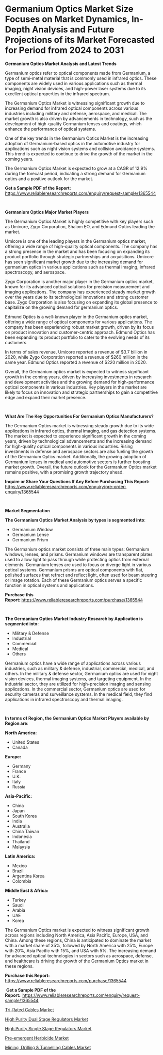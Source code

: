 <p><h1>Germanium Optics Market Size Focuses on Market Dynamics, In-Depth Analysis and Future Projections of its Market Forecasted for Period from 2024 to 2031</h1></p><p><strong>Germanium Optics Market Analysis and Latest Trends</strong></p>
<p><p>Germanium optics refer to optical components made from Germanium, a type of semi-metal material that is commonly used in infrared optics. These components are widely used in various applications such as thermal imaging, night vision devices, and high-power laser systems due to its excellent optical properties in the infrared spectrum.</p><p>The Germanium Optics Market is witnessing significant growth due to increasing demand for infrared optical components across various industries including military and defense, aerospace, and medical. The market growth is also driven by advancements in technology, such as the development of high-quality Germanium lenses and coatings, which enhance the performance of optical systems.</p><p>One of the key trends in the Germanium Optics Market is the increasing adoption of Germanium-based optics in the automotive industry for applications such as night vision systems and collision avoidance systems. This trend is expected to continue to drive the growth of the market in the coming years.</p><p>The Germanium Optics Market is expected to grow at a CAGR of 12.9% during the forecast period, indicating a strong demand for Germanium optics and a positive outlook for the market.</p></p>
<p><strong>Get a Sample PDF of the Report:&nbsp;</strong> <a href="https://www.reliableresearchreports.com/enquiry/request-sample/1365544">https://www.reliableresearchreports.com/enquiry/request-sample/1365544</a></p>
<p>&nbsp;</p>
<p><strong>Germanium Optics Major Market Players</strong></p>
<p><p>The Germanium Optics Market is highly competitive with key players such as Umicore, Zygo Corporation, Shalom EO, and Edmund Optics leading the market. </p><p>Umicore is one of the leading players in the Germanium optics market, offering a wide range of high-quality optical components. The company has a strong presence in the market and has been focusing on expanding its product portfolio through strategic partnerships and acquisitions. Umicore has seen significant market growth due to the increasing demand for germanium optics in various applications such as thermal imaging, infrared spectroscopy, and aerospace.</p><p>Zygo Corporation is another major player in the Germanium optics market, known for its advanced optical solutions for precision measurement and imaging applications. The company has experienced steady market growth over the years due to its technological innovations and strong customer base. Zygo Corporation is also focusing on expanding its global presence to capitalize on the growing demand for germanium optics.</p><p>Edmund Optics is a well-known player in the Germanium optics market, offering a wide range of optical components for various applications. The company has been experiencing robust market growth, driven by its focus on product innovation and customer-centric approach. Edmund Optics has been expanding its product portfolio to cater to the evolving needs of its customers.</p><p>In terms of sales revenue, Umicore reported a revenue of $3.7 billion in 2020, while Zygo Corporation reported a revenue of $260 million in the same year. Edmund Optics reported a revenue of $220 million in 2020.</p><p>Overall, the Germanium optics market is expected to witness significant growth in the coming years, driven by increasing investments in research and development activities and the growing demand for high-performance optical components in various industries. Key players in the market are likely to focus on innovation and strategic partnerships to gain a competitive edge and expand their market presence.</p></p>
<p>&nbsp;</p>
<p><strong>What Are The Key Opportunities For Germanium Optics Manufacturers?</strong></p>
<p><p>The Germanium Optics market is witnessing steady growth due to its wide applications in infrared optics, thermal imaging, and gas detection systems. The market is expected to experience significant growth in the coming years, driven by technological advancements and the increasing demand for high-quality optical components in various industries. Rising investments in defense and aerospace sectors are also fueling the growth of the Germanium Optics market. Additionally, the growing adoption of Germanium lenses in medical and automotive sectors is further boosting market growth. Overall, the future outlook for the Germanium Optics market remains positive, with a promising growth trajectory ahead.</p></p>
<p><strong>Inquire or Share Your Questions If Any Before Purchasing This Report:</strong> <a href="https://www.reliableresearchreports.com/enquiry/pre-order-enquiry/1365544">https://www.reliableresearchreports.com/enquiry/pre-order-enquiry/1365544</a></p>
<p>&nbsp;</p>
<p><strong>Market Segmentation</strong></p>
<p><strong>The Germanium Optics Market Analysis by types is segmented into:</strong></p>
<p><ul><li>Germanium Window</li><li>Germanium Lense</li><li>Germanium Prism</li></ul></p>
<p><p>The Germanium optics market consists of three main types: Germanium windows, lenses, and prisms. Germanium windows are transparent plates used to allow light to pass through while protecting optics from external elements. Germanium lenses are used to focus or diverge light in various optical systems. Germanium prisms are optical components with flat, polished surfaces that refract and reflect light, often used for beam steering or image rotation. Each of these Germanium optics serves a specific function in optical systems and applications.</p></p>
<p><strong>Purchase this Report:&nbsp;</strong><a href="https://www.reliableresearchreports.com/purchase/1365544">https://www.reliableresearchreports.com/purchase/1365544</a></p>
<p>&nbsp;</p>
<p><strong>The Germanium Optics Market Industry Research by Application is segmented into:</strong></p>
<p><ul><li>Military & Defense</li><li>Industrial</li><li>Commercial</li><li>Medical</li><li>Others</li></ul></p>
<p><p>Germanium optics have a wide range of applications across various industries, such as military & defense, industrial, commercial, medical, and others. In the military & defense sector, Germanium optics are used for night vision devices, thermal imaging systems, and targeting equipment. In the industrial sector, they are utilized for high-precision imaging and sensing applications. In the commercial sector, Germanium optics are used for security cameras and surveillance systems. In the medical field, they find applications in infrared spectroscopy and thermal imaging.</p></p>
<p>&nbsp;</p>
<p><strong>In terms of Region, the Germanium Optics Market Players available by Region are:</strong></p>
<p>
    <p> <strong> North America: </strong>
        <ul>
            <li>United States</li>
            <li>Canada</li>
        </ul>
        </p> 
    <p> <strong> Europe: </strong>
        <ul>
            <li>Germany</li>
            <li>France</li>
            <li>U.K.</li>
            <li>Italy</li>
            <li>Russia</li>
        </ul>
        </p> 
    <p> <strong> Asia-Pacific: </strong>
        <ul>
            <li>China</li>
            <li>Japan</li>
            <li>South Korea</li>
            <li>India</li>
            <li>Australia</li>
            <li>China Taiwan</li>
            <li>Indonesia</li>
            <li>Thailand</li>
            <li>Malaysia</li>
        </ul>
        </p> 
    <p> <strong> Latin America: </strong>
        <ul>
            <li>Mexico</li>
            <li>Brazil</li>
            <li>Argentina Korea</li>
            <li>Colombia</li>
        </ul>
        </p> 
    <p> <strong> Middle East & Africa: </strong>
        <ul>
            <li>Turkey</li>
            <li>Saudi</li>
            <li>Arabia</li>
            <li>UAE</li>
            <li>Korea</li>
        </ul>
    </p>
    </p>
<p><p>The Germanium Optics market is expected to witness significant growth across regions including North America, Asia Pacific, Europe, USA, and China. Among these regions, China is anticipated to dominate the market with a market share of 35%, followed by North America with 25%, Europe with 20%, Asia Pacific with 15%, and USA with 5%. The increasing demand for advanced optical technologies in sectors such as aerospace, defense, and healthcare is driving the growth of the Germanium Optics market in these regions.</p></p>
<p><strong>Purchase this Report: </strong><a href="https://www.reliableresearchreports.com/purchase/1365544">https://www.reliableresearchreports.com/purchase/1365544</a></p>
<p>&nbsp;<strong>Get a Sample PDF of the Report:&nbsp;&nbsp;</strong><a href="https://www.reliableresearchreports.com/enquiry/request-sample/1365544">https://www.reliableresearchreports.com/enquiry/request-sample/1365544</a></p>
<p><strong></strong></p>
<p><p><a href="https://issuu.com/reportprime-2/docs/tri-rated-cables-market-size-2030.pptx">Tri-Rated Cables Market</a></p><p><a href="https://github.com/Sarissaschmalingtr6fz2739/Market-Research-Report-List-1/blob/main/high-purity-dual-stage-regulators-market.md">High Purity Dual Stage Regulators Market</a></p><p><a href="https://github.com/jodemen/Market-Research-Report-List-1/blob/main/high-purity-single-stage-regulators-market.md">High Purity Single Stage Regulators Market</a></p><p><a href="https://github.com/jj19131/Market-Research-Report-List-1/blob/main/pre-emergent-herbicide-market.md">Pre-emergent Herbicide Market</a></p><p><a href="https://issuu.com/reportprime-2/docs/mining-drilling-tunnelling-cables-market-size-2030">Mining, Drilling & Tunnelling Cables Market</a></p></p>